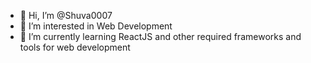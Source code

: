 - 👋 Hi, I’m @Shuva0007
- 👀 I’m interested in Web Development
- 🌱 I’m currently learning ReactJS and other required frameworks and tools for web development

<!---
Shuva0007/Shuva0007 is a ✨ special ✨ repository because its `README.md` (this file) appears on your GitHub profile.
You can click the Preview link to take a look at your changes.
--->
